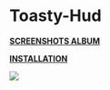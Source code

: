 # Toasty-Hud

**[SCREENSHOTS ALBUM](https://imgur.com/a/hPdke)** 

**[INSTALLATION](https://imgur.com/a/w3Ah6)**

![](https://i.imgur.com/uwqUsUl.jpg)